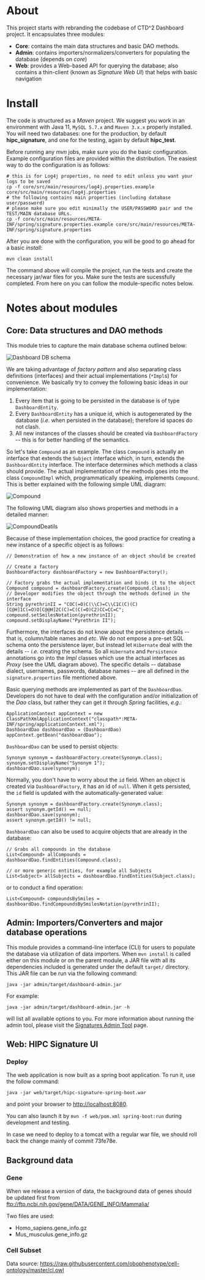 # About
This project starts with rebranding the codebase of CTD^2 Dashboard project. It encapsulates three modules:

* **Core**: contains the main data structures and basic DAO methods.
* **Admin**: contains importers/normalizers/converters for populating the database (depends on _core_)
* **Web**: provides a Web-based API for querying the database; also contains a thin-client (known as _Signature Web UI_) that helps with basic navigation

# Install
The code is structured as a _Maven_ project. 
We suggest you work in an environment with Java 11, `MySQL 5.7.x` and `Maven 3.x.x` properly installed.
You will need two databases: one for the production, by default **hipc_signature**, and one for the testing, again by default **hipc_test**.

Before running any _mvn_ jobs, make sure you do the basic configuration.
Example configuration files are provided within the distribution.
The easiest way to do the configuration is as follows:

	# this is for Log4j properties, no need to edit unless you want your logs to be saved
	cp -f core/src/main/resources/log4j.properties.example core/src/main/resources/log4j.properties
	# the following contains main properties (including database user/password)
	# please make sure you edit minimally the USER/PASSWORD pair and the TEST/MAIN database URLs.
	cp -f core/src/main/resources/META-INF/spring/signature.properties.example core/src/main/resources/META-INF/spring/signature.properties

After you are done with the configuration, you will be good to go ahead for a basic _install_:

	mvn clean install

The command above will compile the project, run the tests and create the necessary jar/war files for you.
Make sure the tests are sucessfully completed.
From here on you can follow the module-specific notes below.
  
# Notes about modules
## Core: Data structures and DAO methods
This module tries to capture the main database schema outlined below:

![Dashboard DB schema](./dashboard_schema.png)

We are taking advantage of _factory pattern_ and also separating class definitions (interfaces) and their actual implementations (`*Impl`s) for convenience.
We basically try to convey the following basic ideas in our implementation:

1. Every item that is going to be persisted in the database is of type `DashboardEntity`.
2. Every `DashboardEntity` has a unique id, which is autogenerated by the database (_i.e._ when persisted in the database); therefore id spaces do not clash.
3. All new instances of the classes should be created via `DashboardFactory` -- this is for better handling of the semantics.

So let's take `Compound` as an example.
The class `Compound` is actually an interface that extends the `Subject` interface which, in turn, extends the `DashboardEntity` interface.
The interface determines which methods a class should provide.
The actual implementation of the methods goes into the class `CompoundImpl` which, programmatically speaking, implements `Compound`.
This is better explained with the following simple UML diagram:

![Compound](./sampleClassDiagram.png)

The following UML diagram also shows properties and methods in a detailed manner:

![CompoundDeatils](./sampleClassDiagramDetails.png)

Because of these implementation choices, the good practice for creating a new instance of a specific object is as follows:

	// Demonstration of how a new instance of an object should be created

	// Create a factory
	DashboardFactory dashboardFactory = new DashboardFactory();

	// Factory grabs the actual implementation and binds it to the object
	Compound compound = dashboardFactory.create(Compound.class);
	// Developer modifies the object through the methods defined in the interface
	String pyrethrinII = "COC(=O)C(\\C)=C\\C1C(C)(C)[C@H]1C(=O)O[C@@H]2C(C)=C(C(=O)C2)CC=CC=C";
	compound.setSmilesNotation(pyrethrinII);
	compound.setDisplayName("Pyrethrin II");

Furthermore, the interfaces do not know about the persistence details -- that is, column/table names and _etc_.
We do not empose a pre-set SQL schema onto the persistence layer, but instead let `Hibernate` deal with the details -- *i.e.* creating the schema.
So all `Hibernate` and `Persistence` annotations go into the _*Impl*_ classes which use the actual interfaces as *Proxy* (see the UML diagram above). 
The specific details -- database dialect, usernames, passwords, database names -- are all defined in the `signature.properties` file mentioned above.

Basic querying methods are implemented as part of the `DashboardDao`.
Developers do not have to deal with the configuration and/or initialization of the _Dao_ class, 
but rather they can get it through _Spring_ facilities, _e.g._:

	ApplicationContext appContext = new ClassPathXmlApplicationContext("classpath*:META-INF/spring/applicationContext.xml");
	DashboardDao dashboardDao = (DashboardDao) appContext.getBean("dashboardDao");

`DashboardDao` can be used to persist objects:

	Synonym synonym = dashboardFactory.create(Synonym.class);
	synonym.setDisplayName("Synonym 1");
	dashboardDao.save(synonym);

Normally, you don't have to worry about the `id` field.
When an object is created via `DashboardFactory`, it has an id of `null`.
When it gets persisted, the `id` field is updated with the automatically-generated value:

	Synonym synonym = dashboardFactory.create(Synonym.class);
	assert synonym.getId() == null;
	dashboardDao.save(synonym);
	assert synonym.getId() != null;

`DashboardDao` can also be used to acquire objects that are already in the database:

	// Grabs all compounds in the database
	List<Compound> allCompounds = dashboardDao.findEntities(Compound.class);

	// or more generic entities, for example all Subjects
	List<Subject> allSubjects = dashboardDao.findEntities(Subject.class);

or to conduct a find operation:

	List<Compound> compoundsBySmiles = dashboardDao.findCompoundsBySmilesNotation(pyrethrinII);

## Admin: Importers/Converters and major database operations 
This module provides a command-line interface (CLI) for users to populate the database via utilization of data importers.
When `mvn install` is called either on this module or on the parent module, 
a JAR file with all its dependencies included is generated under the default `target/` directory.
This JAR file can be run via the following command:

	java -jar admin/target/dashboard-admin.jar

For example:

	java -jar admin/target/dashboard-admin.jar -h

will list all available options to you.  For more information about running the admin tool, please visit the [Signatures Admin Tool](https://github.com/geworkbench-group/hipc-signature/blob/master/admin_tool.md) page.

## Web: HIPC Signature UI
### Deploy
The web application is now built as a spring boot application. To run it, use the follow command:

	java -jar web/target/hipc-signature-spring-boot.war

and point your browser to [http://localhost:8080](http://localhost:8080).

You can also launch it by `mvn -f web/pom.xml spring-boot:run` during development and testing.

In case we need to deploy to a tomcat with a regular war file, we should roll back the change mainly of commit 73fe78e.

## Background data

### Gene

When we release a version of data, the background data of genes should be updated first from ftp://ftp.ncbi.nih.gov/gene/DATA/GENE_INFO/Mammalia/

Two files are used:
* Homo_sapiens.gene_info.gz
* Mus_musculus.gene_info.gz

### Cell Subset

Data source: https://raw.githubusercontent.com/obophenotype/cell-ontology/master/cl.owl
